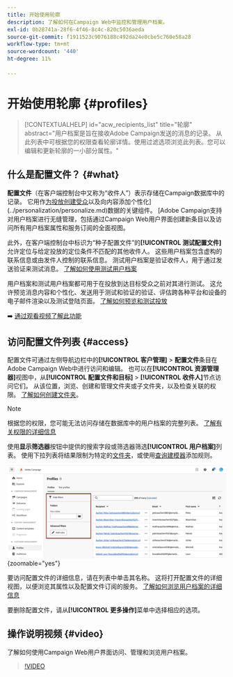 ```yaml
---
title: 开始使用轮廓
description: 了解如何在Campaign Web中监控和管理用户档案。
exl-id: 0b28741a-28f6-4f46-8c4c-820c5036aeda
source-git-commit: f1911523c9076188c492da24e0cbe5c760e58a28
workflow-type: tm+mt
source-wordcount: '440'
ht-degree: 11%

---
```


# 开始使用轮廓 {#profiles}

>[!CONTEXTUALHELP]
>id="acw_recipients_list"
>title="轮廓"
>abstract="用户档案是旨在接收Adobe Campaign发送的消息的记录。 从此列表中可根据您的权限查看轮廓详情。使用过滤选项浏览此列表。您可以编辑和更新轮廓的一小部分属性。"

## 什么是配置文件？ {#what}

**配置文件**（在客户端控制台中又称为“收件人”）表示存储在Campaign数据库中的记录。 它用作[为投放创建受众](create-audience.md)以及向内容添加个性化](../personalization/personalize.md)数据的关键组件。 [Adobe Campaign支持对用户档案进行无缝管理，包括通过Campaign Web用户界面创建新条目以及访问所有用户档案属性和服务订阅的全面视图。

此外，在客户端控制台中标识为“种子配置文件”的&#x200B;**[!UICONTROL 测试配置文件]**&#x200B;允许定位与给定投放的定位条件不匹配的其他收件人。 这些用户档案包含虚构的联系信息或由发件人控制的联系信息。 测试用户档案是验证收件人，用于通过发送验证来测试消息。 [了解如何使用测试用户档案](test-profiles.md)

用户档案和测试用户档案都可用于在投放到达目标受众之前对其进行测试。 这允许预览消息内容和个性化、发送用于测试和验证的验证、评估跨各种平台和设备的电子邮件渲染以及测试登陆页面。 [了解如何预览和测试投放](../preview-test/preview-test.md)

➡️ [通过观看视频了解此功能](#video)

## 访问配置文件列表 {#access}

配置文件可通过左侧导航边栏中的&#x200B;**[!UICONTROL 客户管理]** > **配置文件**&#x200B;条目在Adobe Campaign Web中进行访问和编辑。 也可以在&#x200B;**[!UICONTROL 资源管理器]**&#x200B;视图中，从&#x200B;**[!UICONTROL 配置文件和目标]** > **[!UICONTROL 收件人]**&#x200B;节点访问它们。 从该位置，浏览、创建和管理文件夹或子文件夹，以及检查关联的权限。 [了解如何创建文件夹](../get-started/permissions.md#folders)。

>[!NOTE]
>
>根据您的权限，您可能无法访问存储在数据库中的用户档案的完整列表。 [了解有关权限的详细信息](../get-started/permissions.md)

使用&#x200B;**显示筛选器**&#x200B;按钮中提供的搜索字段或筛选器筛选&#x200B;**[!UICONTROL 用户档案]**&#x200B;列表。 使用下拉列表将结果限制为特定的[文件夹](../get-started/permissions.md#folders)，或使用[查询建模器](../query/query-modeler-overview.md)添加规则。

![配置文件列表中可用的筛选器](assets/profiles-list-filters.png){zoomable="yes"}

要访问配置文件的详细信息，请在列表中单击其名称。 这将打开配置文件的详细视图，以便浏览其属性以及配置文件订阅的服务。 [了解如何浏览用户档案的详细信息](create-profile.md)

要删除配置文件，请从&#x200B;**[!UICONTROL 更多操作]**&#x200B;菜单中选择相应的选项。

## 操作说明视频 {#video}

了解如何使用Campaign Web用户界面访问、管理和浏览用户档案。

>[!VIDEO](https://video.tv.adobe.com/v/3427293?quality=12)